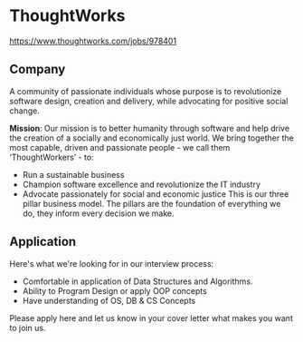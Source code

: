 # ThoughtWorks
https://www.thoughtworks.com/jobs/978401

## Company

A community of passionate individuals whose purpose is to revolutionize software design, creation and delivery, while advocating for positive social change.

**Mission**: Our mission is to better humanity through software and help drive the creation of a socially and economically just world. We bring together the most capable, driven and passionate people - we call them ‘ThoughtWorkers’ - to:
- Run a sustainable business
- Champion software excellence and revolutionize the IT industry
- Advocate passionately for social and economic justice
This is our three pillar business model. The pillars are the foundation of everything we do, they inform every decision we make.

## Application
Here's what we're looking for in our interview process:

- Comfortable in application of Data Structures and Algorithms.
- Ability to Program Design or apply OOP concepts
- Have understanding of OS, DB & CS Concepts 

Please apply here and let us know in your cover letter what makes you want to join us. 

